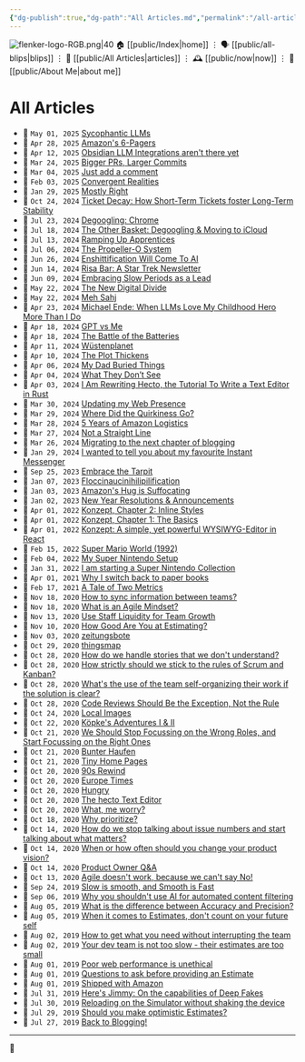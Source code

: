 ```yaml
---
{"dg-publish":true,"dg-path":"All Articles.md","permalink":"/all-articles/","title":"All Articles"}
---
```



<div class="transclusion internal-embed is-loaded"><div class="markdown-embed">




![flenker-logo-RGB.png|40](/img/user/attachments/flenker-logo-RGB.png)
🏠 [[public/Index\|home]]  ⋮ 🗣️ [[public/all-blips\|blips]] ⋮  📝 [[public/All Articles\|articles]]  ⋮ 🕰️ [[public/now\|now]] ⋮ 🪪 [[public/About Me\|about me]]


</div></div>


# All Articles
<div><ul class="dataview list-view-ul"><li><span>📆 <code>May 01, 2025</code> <a data-tooltip-position="top" aria-label="public/Sycophantic LLMs" data-href="public/Sycophantic LLMs" href="public/Sycophantic LLMs" class="internal-link" target="_blank" rel="noopener nofollow">Sycophantic LLMs</a></span></li><li><span>📆 <code>Apr 28, 2025</code> <a data-tooltip-position="top" aria-label="public/Amazon 6 pager" data-href="public/Amazon 6 pager" href="public/Amazon 6 pager" class="internal-link" target="_blank" rel="noopener nofollow">Amazon's 6-Pagers</a></span></li><li><span>📆 <code>Apr 12, 2025</code> <a data-tooltip-position="top" aria-label="public/obsidian-llm-integrations-arent-there-yet" data-href="public/obsidian-llm-integrations-arent-there-yet" href="public/obsidian-llm-integrations-arent-there-yet" class="internal-link" target="_blank" rel="noopener nofollow">Obsidian LLM Integrations aren't there yet</a></span></li><li><span>📆 <code>Mar 24, 2025</code> <a data-tooltip-position="top" aria-label="public/bigger-prs-larger-commits" data-href="public/bigger-prs-larger-commits" href="public/bigger-prs-larger-commits" class="internal-link" target="_blank" rel="noopener nofollow">Bigger PRs, Larger Commits</a></span></li><li><span>📆 <code>Mar 04, 2025</code> <a data-tooltip-position="top" aria-label="public/just-add-a-comment" data-href="public/just-add-a-comment" href="public/just-add-a-comment" class="internal-link" target="_blank" rel="noopener nofollow">Just add a comment</a></span></li><li><span>📆 <code>Feb 03, 2025</code> <a data-tooltip-position="top" aria-label="public/convergent-realities" data-href="public/convergent-realities" href="public/convergent-realities" class="internal-link" target="_blank" rel="noopener nofollow">Convergent Realities</a></span></li><li><span>📆 <code>Jan 29, 2025</code> <a data-tooltip-position="top" aria-label="public/mostly-right" data-href="public/mostly-right" href="public/mostly-right" class="internal-link" target="_blank" rel="noopener nofollow">Mostly Right</a></span></li><li><span>📆 <code>Oct 24, 2024</code> <a data-tooltip-position="top" aria-label="public/ticket-decay-how-short-term-tickets-foster-long-term-stability" data-href="public/ticket-decay-how-short-term-tickets-foster-long-term-stability" href="public/ticket-decay-how-short-term-tickets-foster-long-term-stability" class="internal-link" target="_blank" rel="noopener nofollow">Ticket Decay: How Short-Term Tickets foster Long-Term Stability</a></span></li><li><span>📆 <code>Jul 23, 2024</code> <a data-tooltip-position="top" aria-label="public/degoogling-chrome" data-href="public/degoogling-chrome" href="public/degoogling-chrome" class="internal-link" target="_blank" rel="noopener nofollow">Degoogling: Chrome</a></span></li><li><span>📆 <code>Jul 18, 2024</code> <a data-tooltip-position="top" aria-label="public/the-other-basket-degoogling-moving-to-icloud" data-href="public/the-other-basket-degoogling-moving-to-icloud" href="public/the-other-basket-degoogling-moving-to-icloud" class="internal-link" target="_blank" rel="noopener nofollow">The Other Basket: Degoogling &amp; Moving to iCloud</a></span></li><li><span>📆 <code>Jul 13, 2024</code> <a data-tooltip-position="top" aria-label="public/ramping-up-apprentices" data-href="public/ramping-up-apprentices" href="public/ramping-up-apprentices" class="internal-link" target="_blank" rel="noopener nofollow">Ramping Up Apprentices</a></span></li><li><span>📆 <code>Jul 06, 2024</code> <a data-tooltip-position="top" aria-label="public/the-propeller-o-system" data-href="public/the-propeller-o-system" href="public/the-propeller-o-system" class="internal-link" target="_blank" rel="noopener nofollow">The Propeller-O System</a></span></li><li><span>📆 <code>Jun 26, 2024</code> <a data-tooltip-position="top" aria-label="public/enshittification-will-come-to-ai" data-href="public/enshittification-will-come-to-ai" href="public/enshittification-will-come-to-ai" class="internal-link" target="_blank" rel="noopener nofollow">Enshittification Will Come To AI</a></span></li><li><span>📆 <code>Jun 14, 2024</code> <a data-tooltip-position="top" aria-label="public/risa-bar-a-star-trek-newsletter" data-href="public/risa-bar-a-star-trek-newsletter" href="public/risa-bar-a-star-trek-newsletter" class="internal-link" target="_blank" rel="noopener nofollow">Risa Bar: A Star Trek Newsletter</a></span></li><li><span>📆 <code>Jun 09, 2024</code> <a data-tooltip-position="top" aria-label="public/embracing-slow-periods-as-a-lead" data-href="public/embracing-slow-periods-as-a-lead" href="public/embracing-slow-periods-as-a-lead" class="internal-link" target="_blank" rel="noopener nofollow">Embracing Slow Periods as a Lead</a></span></li><li><span>📆 <code>May 22, 2024</code> <a data-tooltip-position="top" aria-label="public/the-new-digital-divide" data-href="public/the-new-digital-divide" href="public/the-new-digital-divide" class="internal-link" target="_blank" rel="noopener nofollow">The New Digital Divide</a></span></li><li><span>📆 <code>May 22, 2024</code> <a data-tooltip-position="top" aria-label="public/meh-sahj" data-href="public/meh-sahj" href="public/meh-sahj" class="internal-link" target="_blank" rel="noopener nofollow">Meh Sahj</a></span></li><li><span>📆 <code>Apr 23, 2024</code> <a data-tooltip-position="top" aria-label="public/michael-ende-when-llms-love-my-childhood-hero-more-than-i-do" data-href="public/michael-ende-when-llms-love-my-childhood-hero-more-than-i-do" href="public/michael-ende-when-llms-love-my-childhood-hero-more-than-i-do" class="internal-link" target="_blank" rel="noopener nofollow">Michael Ende: When LLMs Love My Childhood Hero More Than I Do</a></span></li><li><span>📆 <code>Apr 18, 2024</code> <a data-tooltip-position="top" aria-label="public/gpt-vs-me" data-href="public/gpt-vs-me" href="public/gpt-vs-me" class="internal-link" target="_blank" rel="noopener nofollow">GPT vs Me</a></span></li><li><span>📆 <code>Apr 18, 2024</code> <a data-tooltip-position="top" aria-label="public/the-battle-of-the-batteries" data-href="public/the-battle-of-the-batteries" href="public/the-battle-of-the-batteries" class="internal-link" target="_blank" rel="noopener nofollow">The Battle of the Batteries</a></span></li><li><span>📆 <code>Apr 11, 2024</code> <a data-tooltip-position="top" aria-label="public/wustenplanet" data-href="public/wustenplanet" href="public/wustenplanet" class="internal-link" target="_blank" rel="noopener nofollow">Wüstenplanet</a></span></li><li><span>📆 <code>Apr 10, 2024</code> <a data-tooltip-position="top" aria-label="public/the-plot-thickens" data-href="public/the-plot-thickens" href="public/the-plot-thickens" class="internal-link" target="_blank" rel="noopener nofollow">The Plot Thickens</a></span></li><li><span>📆 <code>Apr 06, 2024</code> <a data-tooltip-position="top" aria-label="public/my-dad-buried-things" data-href="public/my-dad-buried-things" href="public/my-dad-buried-things" class="internal-link" target="_blank" rel="noopener nofollow">My Dad Buried Things</a></span></li><li><span>📆 <code>Apr 04, 2024</code> <a data-tooltip-position="top" aria-label="public/what-they-dont-see" data-href="public/what-they-dont-see" href="public/what-they-dont-see" class="internal-link" target="_blank" rel="noopener nofollow">What They Don’t See</a></span></li><li><span>📆 <code>Apr 03, 2024</code> <a data-tooltip-position="top" aria-label="public/i-am-rewriting-hecto-the-tutorial-to-write-a-text-editor-in-rust" data-href="public/i-am-rewriting-hecto-the-tutorial-to-write-a-text-editor-in-rust" href="public/i-am-rewriting-hecto-the-tutorial-to-write-a-text-editor-in-rust" class="internal-link" target="_blank" rel="noopener nofollow">I Am Rewriting Hecto, the Tutorial To Write a Text Editor in Rust</a></span></li><li><span>📆 <code>Mar 30, 2024</code> <a data-tooltip-position="top" aria-label="public/updating-my-web-presence" data-href="public/updating-my-web-presence" href="public/updating-my-web-presence" class="internal-link" target="_blank" rel="noopener nofollow">Updating my Web Presence</a></span></li><li><span>📆 <code>Mar 29, 2024</code> <a data-tooltip-position="top" aria-label="public/where-did-the-quirkiness-go" data-href="public/where-did-the-quirkiness-go" href="public/where-did-the-quirkiness-go" class="internal-link" target="_blank" rel="noopener nofollow">Where Did the Quirkiness Go?</a></span></li><li><span>📆 <code>Mar 28, 2024</code> <a data-tooltip-position="top" aria-label="public/5-years-of-amazon-logistics" data-href="public/5-years-of-amazon-logistics" href="public/5-years-of-amazon-logistics" class="internal-link" target="_blank" rel="noopener nofollow">5 Years of Amazon Logistics</a></span></li><li><span>📆 <code>Mar 27, 2024</code> <a data-tooltip-position="top" aria-label="public/not-a-straight-line" data-href="public/not-a-straight-line" href="public/not-a-straight-line" class="internal-link" target="_blank" rel="noopener nofollow">Not a Straight Line</a></span></li><li><span>📆 <code>Mar 26, 2024</code> <a data-tooltip-position="top" aria-label="public/migrating-to-the-next-chapter-of-blogging" data-href="public/migrating-to-the-next-chapter-of-blogging" href="public/migrating-to-the-next-chapter-of-blogging" class="internal-link" target="_blank" rel="noopener nofollow">Migrating to the next chapter of blogging</a></span></li><li><span>📆 <code>Jan 29, 2024</code> <a data-tooltip-position="top" aria-label="public/2024-01-29-my-favourite-messenger" data-href="public/2024-01-29-my-favourite-messenger" href="public/2024-01-29-my-favourite-messenger" class="internal-link" target="_blank" rel="noopener nofollow">I wanted to tell you about my favourite Instant Messenger</a></span></li><li><span>📆 <code>Sep 25, 2023</code> <a data-tooltip-position="top" aria-label="public/2023-09-25-embrace-the-tarpit" data-href="public/2023-09-25-embrace-the-tarpit" href="public/2023-09-25-embrace-the-tarpit" class="internal-link" target="_blank" rel="noopener nofollow">Embrace the Tarpit</a></span></li><li><span>📆 <code>Jan 07, 2023</code> <a data-tooltip-position="top" aria-label="public/floccinaucinihilipilification" data-href="public/floccinaucinihilipilification" href="public/floccinaucinihilipilification" class="internal-link" target="_blank" rel="noopener nofollow">Floccinaucinihilipilification</a></span></li><li><span>📆 <code>Jan 03, 2023</code> <a data-tooltip-position="top" aria-label="public/2023-01-03-amazon-customer-service-suffocating" data-href="public/2023-01-03-amazon-customer-service-suffocating" href="public/2023-01-03-amazon-customer-service-suffocating" class="internal-link" target="_blank" rel="noopener nofollow">Amazon's Hug is Suffocating</a></span></li><li><span>📆 <code>Jan 02, 2023</code> <a data-tooltip-position="top" aria-label="public/2023-01-02-happy-new-year" data-href="public/2023-01-02-happy-new-year" href="public/2023-01-02-happy-new-year" class="internal-link" target="_blank" rel="noopener nofollow">New Year Resolutions &amp; Announcements</a></span></li><li><span>📆 <code>Apr 01, 2022</code> <a data-tooltip-position="top" aria-label="public/2022-04-01-konzept-chapter-2" data-href="public/2022-04-01-konzept-chapter-2" href="public/2022-04-01-konzept-chapter-2" class="internal-link" target="_blank" rel="noopener nofollow">Konzept, Chapter 2: Inline Styles</a></span></li><li><span>📆 <code>Apr 01, 2022</code> <a data-tooltip-position="top" aria-label="public/2022-04-01-konzept-chapter-1" data-href="public/2022-04-01-konzept-chapter-1" href="public/2022-04-01-konzept-chapter-1" class="internal-link" target="_blank" rel="noopener nofollow">Konzept, Chapter 1: The Basics</a></span></li><li><span>📆 <code>Apr 01, 2022</code> <a data-tooltip-position="top" aria-label="public/2022-04-01-konzept-introduction" data-href="public/2022-04-01-konzept-introduction" href="public/2022-04-01-konzept-introduction" class="internal-link" target="_blank" rel="noopener nofollow">Konzept: A simple, yet powerful WYSIWYG-Editor in React</a></span></li><li><span>📆 <code>Feb 15, 2022</code> <a data-tooltip-position="top" aria-label="public/2022-02-15-super-mario-world" data-href="public/2022-02-15-super-mario-world" href="public/2022-02-15-super-mario-world" class="internal-link" target="_blank" rel="noopener nofollow">Super Mario World (1992)</a></span></li><li><span>📆 <code>Feb 04, 2022</code> <a data-tooltip-position="top" aria-label="public/2022-02-04-snes-setup" data-href="public/2022-02-04-snes-setup" href="public/2022-02-04-snes-setup" class="internal-link" target="_blank" rel="noopener nofollow">My Super Nintendo Setup</a></span></li><li><span>📆 <code>Jan 31, 2022</code> <a data-tooltip-position="top" aria-label="public/2022-01-31-super-nintendo" data-href="public/2022-01-31-super-nintendo" href="public/2022-01-31-super-nintendo" class="internal-link" target="_blank" rel="noopener nofollow">I am starting a Super Nintendo Collection</a></span></li><li><span>📆 <code>Apr 01, 2021</code> <a data-tooltip-position="top" aria-label="public/2021-04-01-paper" data-href="public/2021-04-01-paper" href="public/2021-04-01-paper" class="internal-link" target="_blank" rel="noopener nofollow">Why I switch back to paper books</a></span></li><li><span>📆 <code>Feb 17, 2021</code> <a data-tooltip-position="top" aria-label="public/A Tale of Two Metrics" data-href="public/A Tale of Two Metrics" href="public/A Tale of Two Metrics" class="internal-link" target="_blank" rel="noopener nofollow">A Tale of Two Metrics</a></span></li><li><span>📆 <code>Nov 18, 2020</code> <a data-tooltip-position="top" aria-label="public/How to sync information between teams?" data-href="public/How to sync information between teams?" href="public/How to sync information between teams?" class="internal-link" target="_blank" rel="noopener nofollow">How to sync information between teams?</a></span></li><li><span>📆 <code>Nov 18, 2020</code> <a data-tooltip-position="top" aria-label="public/2020-11-18-what-is-an-agile-mindset" data-href="public/2020-11-18-what-is-an-agile-mindset" href="public/2020-11-18-what-is-an-agile-mindset" class="internal-link" target="_blank" rel="noopener nofollow">What is an Agile Mindset?</a></span></li><li><span>📆 <code>Nov 13, 2020</code> <a data-tooltip-position="top" aria-label="public/2020-11-13-staff-liquidity" data-href="public/2020-11-13-staff-liquidity" href="public/2020-11-13-staff-liquidity" class="internal-link" target="_blank" rel="noopener nofollow">Use Staff Liquidity for Team Growth</a></span></li><li><span>📆 <code>Nov 10, 2020</code> <a data-tooltip-position="top" aria-label="public/2020-11-10-how-good-are-you-at-estimating" data-href="public/2020-11-10-how-good-are-you-at-estimating" href="public/2020-11-10-how-good-are-you-at-estimating" class="internal-link" target="_blank" rel="noopener nofollow">How Good Are You at Estimating?</a></span></li><li><span>📆 <code>Nov 03, 2020</code> <a data-tooltip-position="top" aria-label="public/zeitungsbote" data-href="public/zeitungsbote" href="public/zeitungsbote" class="internal-link" target="_blank" rel="noopener nofollow">zeitungsbote</a></span></li><li><span>📆 <code>Oct 29, 2020</code> <a data-tooltip-position="top" aria-label="public/thingsmap" data-href="public/thingsmap" href="public/thingsmap" class="internal-link" target="_blank" rel="noopener nofollow">thingsmap</a></span></li><li><span>📆 <code>Oct 28, 2020</code> <a data-tooltip-position="top" aria-label="public/How do we handle stories that we don't understand?" data-href="public/How do we handle stories that we don't understand?" href="public/How do we handle stories that we don't understand?" class="internal-link" target="_blank" rel="noopener nofollow">How do we handle stories that we don't understand?</a></span></li><li><span>📆 <code>Oct 28, 2020</code> <a data-tooltip-position="top" aria-label="public/How strictly should we stick to the rules of Scrum and Kanban?" data-href="public/How strictly should we stick to the rules of Scrum and Kanban?" href="public/How strictly should we stick to the rules of Scrum and Kanban?" class="internal-link" target="_blank" rel="noopener nofollow">How strictly should we stick to the rules of Scrum and Kanban?</a></span></li><li><span>📆 <code>Oct 28, 2020</code> <a data-tooltip-position="top" aria-label="public/What's the use of the team self-organizing their work if the solution is clear?" data-href="public/What's the use of the team self-organizing their work if the solution is clear?" href="public/What's the use of the team self-organizing their work if the solution is clear?" class="internal-link" target="_blank" rel="noopener nofollow">What's the use of the team self-organizing their work if the solution is clear?</a></span></li><li><span>📆 <code>Oct 28, 2020</code> <a data-tooltip-position="top" aria-label="public/2020-10-28-code-reviews" data-href="public/2020-10-28-code-reviews" href="public/2020-10-28-code-reviews" class="internal-link" target="_blank" rel="noopener nofollow">Code Reviews Should Be the Exception, Not the Rule</a></span></li><li><span>📆 <code>Oct 24, 2020</code> <a data-tooltip-position="top" aria-label="public/local-images" data-href="public/local-images" href="public/local-images" class="internal-link" target="_blank" rel="noopener nofollow">Local Images</a></span></li><li><span>📆 <code>Oct 22, 2020</code> <a data-tooltip-position="top" aria-label="public/kopkes-adventures-i-ii" data-href="public/kopkes-adventures-i-ii" href="public/kopkes-adventures-i-ii" class="internal-link" target="_blank" rel="noopener nofollow">Köpke's Adventures I &amp; II</a></span></li><li><span>📆 <code>Oct 21, 2020</code> <a data-tooltip-position="top" aria-label="public/2020-10-21-focus-on-the-right-roles" data-href="public/2020-10-21-focus-on-the-right-roles" href="public/2020-10-21-focus-on-the-right-roles" class="internal-link" target="_blank" rel="noopener nofollow">We Should Stop Focussing on the Wrong Roles, and Start Focussing on the Right Ones</a></span></li><li><span>📆 <code>Oct 21, 2020</code> <a data-tooltip-position="top" aria-label="public/bunter-haufen" data-href="public/bunter-haufen" href="public/bunter-haufen" class="internal-link" target="_blank" rel="noopener nofollow">Bunter Haufen</a></span></li><li><span>📆 <code>Oct 21, 2020</code> <a data-tooltip-position="top" aria-label="public/tiny-home-pages" data-href="public/tiny-home-pages" href="public/tiny-home-pages" class="internal-link" target="_blank" rel="noopener nofollow">Tiny Home Pages</a></span></li><li><span>📆 <code>Oct 20, 2020</code> <a data-tooltip-position="top" aria-label="public/90s-rewind" data-href="public/90s-rewind" href="public/90s-rewind" class="internal-link" target="_blank" rel="noopener nofollow">90s Rewind</a></span></li><li><span>📆 <code>Oct 20, 2020</code> <a data-tooltip-position="top" aria-label="public/europe-times" data-href="public/europe-times" href="public/europe-times" class="internal-link" target="_blank" rel="noopener nofollow">Europe Times</a></span></li><li><span>📆 <code>Oct 20, 2020</code> <a data-tooltip-position="top" aria-label="public/hungry" data-href="public/hungry" href="public/hungry" class="internal-link" target="_blank" rel="noopener nofollow">Hungry</a></span></li><li><span>📆 <code>Oct 20, 2020</code> <a data-tooltip-position="top" aria-label="public/the-hecto-text-editor" data-href="public/the-hecto-text-editor" href="public/the-hecto-text-editor" class="internal-link" target="_blank" rel="noopener nofollow">The hecto Text Editor</a></span></li><li><span>📆 <code>Oct 20, 2020</code> <a data-tooltip-position="top" aria-label="public/what-me-worry" data-href="public/what-me-worry" href="public/what-me-worry" class="internal-link" target="_blank" rel="noopener nofollow">What, me worry?</a></span></li><li><span>📆 <code>Oct 18, 2020</code> <a data-tooltip-position="top" aria-label="public/Why prioritize?" data-href="public/Why prioritize?" href="public/Why prioritize?" class="internal-link" target="_blank" rel="noopener nofollow">Why prioritize?</a></span></li><li><span>📆 <code>Oct 14, 2020</code> <a data-tooltip-position="top" aria-label="public/How do we stop talking about issue numbers and start talking about what matters?" data-href="public/How do we stop talking about issue numbers and start talking about what matters?" href="public/How do we stop talking about issue numbers and start talking about what matters?" class="internal-link" target="_blank" rel="noopener nofollow">How do we stop talking about issue numbers and start talking about what matters?</a></span></li><li><span>📆 <code>Oct 14, 2020</code> <a data-tooltip-position="top" aria-label="public/When or how often should you change your product vision?" data-href="public/When or how often should you change your product vision?" href="public/When or how often should you change your product vision?" class="internal-link" target="_blank" rel="noopener nofollow">When or how often should you change your product vision?</a></span></li><li><span>📆 <code>Oct 14, 2020</code> <a data-tooltip-position="top" aria-label="public/Product Owner QA" data-href="public/Product Owner QA" href="public/Product Owner QA" class="internal-link" target="_blank" rel="noopener nofollow">Product Owner Q&amp;A</a></span></li><li><span>📆 <code>Oct 13, 2020</code> <a data-tooltip-position="top" aria-label="public/2020-10-13-we-cant-say-no" data-href="public/2020-10-13-we-cant-say-no" href="public/2020-10-13-we-cant-say-no" class="internal-link" target="_blank" rel="noopener nofollow">Agile doesn't work, because we can't say No!</a></span></li><li><span>📆 <code>Sep 24, 2019</code> <a data-tooltip-position="top" aria-label="public/Slow is Smooth" data-href="public/Slow is Smooth" href="public/Slow is Smooth" class="internal-link" target="_blank" rel="noopener nofollow">Slow is smooth, and Smooth is Fast</a></span></li><li><span>📆 <code>Sep 06, 2019</code> <a data-tooltip-position="top" aria-label="public/2019-09-06-why-ais-shouldnt-block." data-href="public/2019-09-06-why-ais-shouldnt-block." href="public/2019-09-06-why-ais-shouldnt-block." class="internal-link" target="_blank" rel="noopener nofollow">Why you shouldn't use AI for automated content filtering</a></span></li><li><span>📆 <code>Aug 05, 2019</code> <a data-tooltip-position="top" aria-label="public/2019-08-05-accuracy-vs-precision" data-href="public/2019-08-05-accuracy-vs-precision" href="public/2019-08-05-accuracy-vs-precision" class="internal-link" target="_blank" rel="noopener nofollow">What is the difference between Accuracy and Precision?</a></span></li><li><span>📆 <code>Aug 05, 2019</code> <a data-tooltip-position="top" aria-label="public/when-it-comes-to-estimates-dont-count-on-your-future-self" data-href="public/when-it-comes-to-estimates-dont-count-on-your-future-self" href="public/when-it-comes-to-estimates-dont-count-on-your-future-self" class="internal-link" target="_blank" rel="noopener nofollow">When it comes to Estimates, don't count on your future self</a></span></li><li><span>📆 <code>Aug 02, 2019</code> <a data-tooltip-position="top" aria-label="public/2019-08-02-how-to-get-what-you-need-without-interrupting" data-href="public/2019-08-02-how-to-get-what-you-need-without-interrupting" href="public/2019-08-02-how-to-get-what-you-need-without-interrupting" class="internal-link" target="_blank" rel="noopener nofollow">How to get what you need without interrupting the team</a></span></li><li><span>📆 <code>Aug 02, 2019</code> <a data-tooltip-position="top" aria-label="public/2019-08-02-your-estimates-are-too-small" data-href="public/2019-08-02-your-estimates-are-too-small" href="public/2019-08-02-your-estimates-are-too-small" class="internal-link" target="_blank" rel="noopener nofollow">Your dev team is not too slow - their estimates are too small</a></span></li><li><span>📆 <code>Aug 01, 2019</code> <a data-tooltip-position="top" aria-label="public/2019-08-01-poor-web-performance-is-unethical" data-href="public/2019-08-01-poor-web-performance-is-unethical" href="public/2019-08-01-poor-web-performance-is-unethical" class="internal-link" target="_blank" rel="noopener nofollow">Poor web performance is unethical</a></span></li><li><span>📆 <code>Aug 01, 2019</code> <a data-tooltip-position="top" aria-label="public/2019-08-01-questions-to-ask-before-estimating" data-href="public/2019-08-01-questions-to-ask-before-estimating" href="public/2019-08-01-questions-to-ask-before-estimating" class="internal-link" target="_blank" rel="noopener nofollow">Questions to ask before providing an Estimate</a></span></li><li><span>📆 <code>Aug 01, 2019</code> <a data-tooltip-position="top" aria-label="public/2019-08-01-shipped-with-amazon" data-href="public/2019-08-01-shipped-with-amazon" href="public/2019-08-01-shipped-with-amazon" class="internal-link" target="_blank" rel="noopener nofollow">Shipped with Amazon</a></span></li><li><span>📆 <code>Jul 31, 2019</code> <a data-tooltip-position="top" aria-label="public/2019-07-31-heres-jimmy-on-the-capabilities-of-deep-fakes" data-href="public/2019-07-31-heres-jimmy-on-the-capabilities-of-deep-fakes" href="public/2019-07-31-heres-jimmy-on-the-capabilities-of-deep-fakes" class="internal-link" target="_blank" rel="noopener nofollow">Here's Jimmy: On the capabilities of Deep Fakes</a></span></li><li><span>📆 <code>Jul 30, 2019</code> <a data-tooltip-position="top" aria-label="public/2019-07-30-reload-without-shake" data-href="public/2019-07-30-reload-without-shake" href="public/2019-07-30-reload-without-shake" class="internal-link" target="_blank" rel="noopener nofollow">Reloading on the Simulator without shaking the device</a></span></li><li><span>📆 <code>Jul 29, 2019</code> <a data-tooltip-position="top" aria-label="public/2019-07-29-should-you-make-optimistic-estimates" data-href="public/2019-07-29-should-you-make-optimistic-estimates" href="public/2019-07-29-should-you-make-optimistic-estimates" class="internal-link" target="_blank" rel="noopener nofollow">Should you make optimistic Estimates?</a></span></li><li><span>📆 <code>Jul 27, 2019</code> <a data-tooltip-position="top" aria-label="public/2019-07-27-back-to-blogging" data-href="public/2019-07-27-back-to-blogging" href="public/2019-07-27-back-to-blogging" class="internal-link" target="_blank" rel="noopener nofollow">Back to Blogging!</a></span></li></ul></div>

- - -
 
👾
